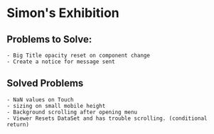 # Simon's Exhibition

## Problems to Solve:

    - Big Title opacity reset on component change
    - Create a notice for message sent

## Solved Problems

    - NaN values on Touch
    - sizing on small mobile height
    - Background scrolling after opening menu
    - Viewer Resets DataSet and has trouble scrolling. (conditional return)

